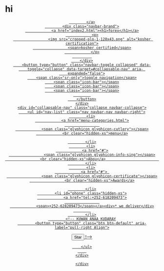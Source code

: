 <!DOCTYP
E html>
<html lang="en">
<head>
    <meta charset="UTF-8">
    <meta http-equiv="X-UA-Compatible" content="IE=edge">
    <meta name="viewport" content="width=device-width, initial-scale=1.0">
    <title>Document</title>
    <link rel="stylesheet" href="extermanal.css">
    
</head>
<body>
<h1>hi</h1>

<header>
<nav id="header-nav" class="navbar navbar-default">
    <div class="container">
    	<div class="navbar-header">
    		<a href="index2.html" class="pull-left visible-md visible-lg">
    			<div id="logo-img" alt=logo image></div>
    			
    		</a>
    		<div class="navbar-brand">
    			<a href="index2.html"><h1>forex</h1></a>
    			<p>
    				<img src="cropped-olo-1-128x43.png" alt="kosher certification">
    				<span>kosher certified</span>
    			</p>
    		 
    	</div>
    	<button type="button" class="navbar-toggle collapsed" data-
    	toggle="collapse" data-target=#collapsable-nav" aria- 
    	expanded="false">
    	<span class="sr-only">toggle navigation</span>
    	<span class="icon-bar"></span>
    	<span class="icon-bar"></span>
    	<span class="icon-bar"></span>
    		
    	</button>
    </div>
    <div id="collapsable-nav" class="collapse navbar-collapse">
    	<ul id="nav-list" class="nav navbar-nav navbar-right">
    		<li>
    			<a href="menu-categories.html">
    				
    			<span class="glyphicon glyphicon-cutlery"></span>
    			<br clear="hidden-xs">menu</a>

    		</li>
    		<li>
    			<a href="#">
    				<span class="glyphicon glyphicon-info-sing"></span>
    				<br clear="hidden-xs">Abou</a>                              
    		</li>
    		<li>
    			<a href="#"> 
    				<span class="glyphicon glyphicon-certificate"></span>
    				<br clear="hidden-xs">Awards</a>

    		</li>
    		<li id="phone" class="hidden-xs">
    			<a href="tel:+252-618209473">
    				
    			<span>+252-628209473</span></a><div>* we deliver</div>
    		
    		</li>
    		<!-- KUWAN ANAA KUDARAY
    		<button type="button" class="btn btn-default" aria-label="pull-right Align">
  <span class="glyphicon glyphicon-align-right" aria-hidden="true"></span>
</button>

<button type="button" class="btn btn-default btn-lg">
  <span class="glyphicon glyphicon-star" aria-hidden="true"></span> Star
</button>
!-->
<!-- On rows -->


    		
    	</ul>
    	
    </div>

    </div>

</nav>
</header>
        <!--
           <div id="call-btn" class="visible-xs">
            <a class="bnt" href="tel:+252-618209473">
                <span class="glyphicon glyphicon-earphone"></span>
                +252-618209473
            </a>
           </div>
           <div id="xs-deliver" class="text-center visible-xs">* we deliver</div>

           <!-jQuery (bootstrap js plugins depend on it) -->

           <div id="main-content" class="container">
               <div class="jumbotrom">
               <img src="4.jpg"
        width="1270" height="880">

              <!--  class="img-responsive visible-xs"> -->
                   
               </div>



               <div id="home-tiles" class="row">
                <div class="col-md-4 col-sm-6 col-xs-12">
                    
<a href="menu-categories.html"><div id="menu-tile"><span>menu
  </span>
   </div>
   </a>
   </div>

   <div class="col-md-4 col-sm-6 col-xs-12">
       <a href="single-category.html"><div id="specials-tile">
           
      <span>specials</span></div></a>
   </div>
   <div class="col-md-4 col-sm-12 col-xs-12">
    <a href="" target="_blank">
        <div id="map- pull-right-tile">
            <span>map</span>
        </div>
    </a>
   </div>
                   
               </div>

           </div>
<html>
<head>
<style>
footer {
  text-align: center;
  padding: 3px;
  background-color:#ee675eee;
  color: black;
}
</style>
</head>
<body>

<footer>
  <p>Author: Hege Refsnes<br>
  <a href="https://weightkpp3.com/">weightkpp3.com</a></p>
</footer>

</body>
</html>
      




        

           <script src="main2.js"></script>

    <link rel="stylesheet" href="extermanal.css">
</p>
<section>
    <img src="1.jpg"
    width="1270" height="880">
    </section>

</body>
</html>
